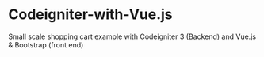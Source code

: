 # Codeigniter-with-Vue.js
Small scale shopping cart example with Codeigniter 3 (Backend) and Vue.js &amp; Bootstrap (front end)
